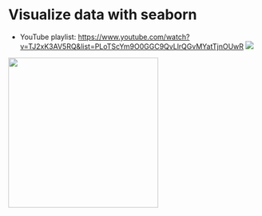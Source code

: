 # Visualize data with seaborn
* YouTube playlist: https://www.youtube.com/watch?v=TJ2xK3AV5RQ&list=PLoTScYm9O0GGC9QvLlrQGvMYatTjnOUwR
[![](https://img.youtube.com/vi/TJ2xK3AV5RQ/0.jpg)](https://www.youtube.com/watch?v=TJ2xK3AV5RQ)
<img src=https://img.youtube.com/vi/TJ2xK3AV5RQ/0.jpg width= 300 />
